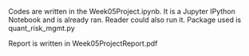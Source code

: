 Codes are written in the Week05Project.ipynb. It is a Jupyter IPython Notebook and is already ran. Reader could also run it.
Package used is quant_risk_mgmt.py

Report is written in Week05ProjectReport.pdf
